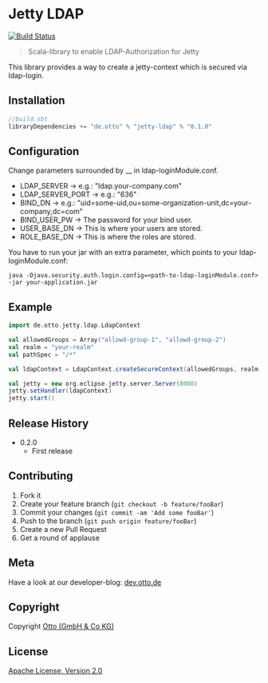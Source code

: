 Jetty LDAP
==========
[![Build Status](https://travis-ci.org/otto-de/jetty-ldap.svg?branch=master)](https://travis-ci.org/otto-de/jetty-ldap)
> Scala-library to enable LDAP-Authorization for Jetty

This library provides a way to create a jetty-context which is secured via ldap-login.

## Installation

```scala
//build.sbt
libraryDependencies += "de.otto" % "jetty-ldap" % "0.1.0"
```

## Configuration
Change parameters surrounded by __ in ldap-loginModule.conf.
* LDAP_SERVER -> e.g.: "ldap.your-company.com" 
* LDAP_SERVER_PORT -> e.g.: "636"
* BIND_DN -> e.g.: "uid=some-uid,ou=some-organization-unit,dc=your-company,dc=com"
* BIND_USER_PW -> The password for your bind user.
* USER_BASE_DN -> This is where your users are stored.
* ROLE_BASE_DN -> This is where the roles are stored.

You have to run your jar with an extra parameter, which points to your ldap-loginModule.conf:
```
java -Djava.security.auth.login.config=<path-to-ldap-loginModule.conf> -jar your-application.jar
```
## Example
```scala
import de.otto.jetty.ldap.LdapContext

val allowedGroups = Array("allowd-group-1", "allowd-group-2")
val realm = "your-realm"
val pathSpec = "/*"

val ldapContext = LdapContext.createSecureContext(allowedGroups, realm, pathSpec)

val jetty = new org.eclipse.jetty.server.Server(8080)
jetty.setHandler(ldapContext)
jetty.start()
```

## Release History

* 0.2.0
    * First release

## Contributing

1. Fork it
2. Create your feature branch (`git checkout -b feature/fooBar`)
3. Commit your changes (`git commit -am 'Add some fooBar'`)
4. Push to the branch (`git push origin feature/fooBar`)
5. Create a new Pull Request
6. Get a round of applause

## Meta

Have a look at our developer-blog: [dev.otto.de](https://dev.otto.de/)

## Copyright

Copyright [Otto (GmbH & Co KG)](http://www.otto.de)

## License

[Apache License, Version 2.0](http://www.apache.org/licenses/LICENSE-2.0.txt)